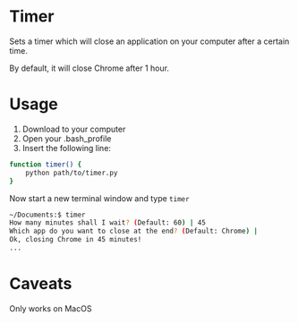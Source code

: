 # Timer

Sets a timer which will close an application on your computer after a certain time.

By default, it will close Chrome after 1 hour.

# Usage
1. Download to your computer
2. Open your .bash_profile
3. Insert the following line:

```bash
function timer() {
    python path/to/timer.py
}
```

Now start a new terminal window and type `timer`

```bash
~/Documents:$ timer
How many minutes shall I wait? (Default: 60) | 45
Which app do you want to close at the end? (Default: Chrome) |
Ok, closing Chrome in 45 minutes!
...
```

# Caveats
Only works on MacOS